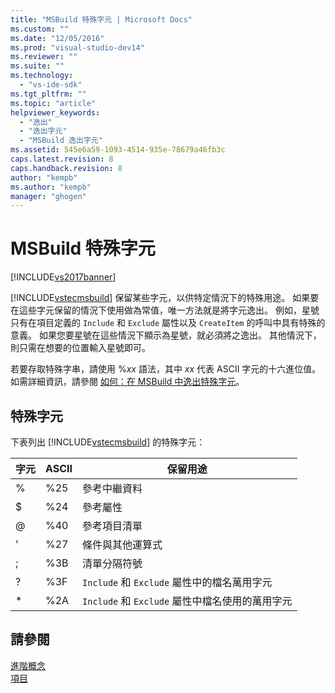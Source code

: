 ```yaml
---
title: "MSBuild 特殊字元 | Microsoft Docs"
ms.custom: ""
ms.date: "12/05/2016"
ms.prod: "visual-studio-dev14"
ms.reviewer: ""
ms.suite: ""
ms.technology: 
  - "vs-ide-sdk"
ms.tgt_pltfrm: ""
ms.topic: "article"
helpviewer_keywords: 
  - "逸出"
  - "逸出字元"
  - "MSBuild 逸出字元"
ms.assetid: 545e6a59-1093-4514-935e-78679a46fb3c
caps.latest.revision: 8
caps.handback.revision: 8
author: "kempb"
ms.author: "kempb"
manager: "ghogen"
---
```

# MSBuild 特殊字元
[!INCLUDE[vs2017banner](../code-quality/includes/vs2017banner.md)]

[!INCLUDE[vstecmsbuild](../extensibility/internals/includes/vstecmsbuild_md.md)] 保留某些字元，以供特定情況下的特殊用途。  如果要在這些字元保留的情況下使用做為常值，唯一方法就是將字元逸出。  例如，星號只有在項目定義的 `Include` 和 `Exclude` 屬性以及 `CreateItem` 的呼叫中具有特殊的意義。  如果您要星號在這些情況下顯示為星號，就必須將之逸出。  其他情況下，則只需在想要的位置輸入星號即可。  
  
 若要存取特殊字串，請使用 %*xx* 語法，其中 *xx* 代表 ASCII 字元的十六進位值。  如需詳細資訊，請參閱 [如何：在 MSBuild 中逸出特殊字元](../msbuild/how-to-escape-special-characters-in-msbuild.md)。  
  
## 特殊字元  
 下表列出 [!INCLUDE[vstecmsbuild](../extensibility/internals/includes/vstecmsbuild_md.md)] 的特殊字元：  
  
|**字元**|**ASCII**|**保留用途**|  
|------------|---------------|--------------|  
|%|%25|參考中繼資料|  
|$|%24|參考屬性|  
|@|%40|參考項目清單|  
|'|%27|條件與其他運算式|  
|;|%3B|清單分隔符號|  
|?|%3F|`Include` 和 `Exclude` 屬性中的檔名萬用字元|  
|\*|%2A|`Include` 和 `Exclude` 屬性中檔名使用的萬用字元|  
  
## 請參閱  
 [進階概念](../msbuild/msbuild-advanced-concepts.md)   
 [項目](../msbuild/msbuild-items.md)